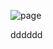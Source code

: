 ![page](https://user-images.githubusercontent.com/55957124/160529920-759c3f73-7c2d-45a9-99fa-ab8ee3f5f2b6.PNG)


dddddd